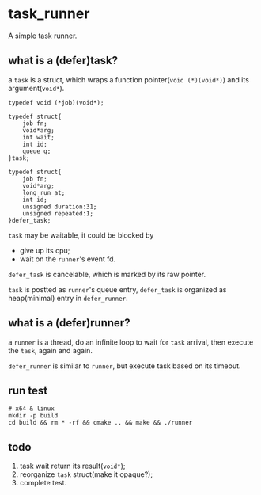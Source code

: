 # task_runner

A simple task runner.

## what is a (defer)task?

a `task` is a struct, which wraps a function pointer(`void (*)(void*)`) and its argument(`void*`).

```
typedef void (*job)(void*);

typedef struct{
    job fn;
    void*arg;
    int wait;
    int id;
    queue q;
}task;

typedef struct{
    job fn;
    void*arg;
    long run_at;
    int id;
    unsigned duration:31;
    unsigned repeated:1;
}defer_task;
```

`task` may be waitable, it could be blocked by

* give up its cpu;
* wait on the `runner`'s event fd.

`defer_task` is cancelable, which is marked by its raw pointer.

`task` is postted as `runner`'s queue entry, `defer_task` is organized as heap(minimal) entry in `defer_runner`.

## what is a (defer)runner?

a `runner` is a thread, do an infinite loop to wait for `task` arrival, then execute the `task`, again and again.

`defer_runner` is similar to `runner`, but execute task based on its timeout.

## run test

```
# x64 & linux
mkdir -p build
cd build && rm * -rf && cmake .. && make && ./runner
```

## todo

1. task wait return its result(`void*`);
2. reorganize `task` struct(make it opaque?);
3. complete test.
